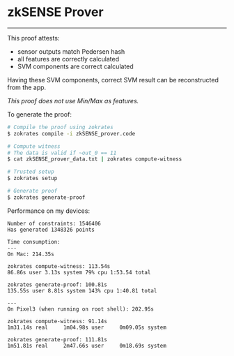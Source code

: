 # zkSENSE Prover
___

This proof attests:

 - sensor outputs match Pedersen hash
 - all features are correctly calculated 
 - SVM components are correct calculated
 
Having these SVM components, correct SVM result can be reconstructed from the app. 

*This proof does not use Min/Max as features.*

To generate the proof:
```sh
# Compile the proof using zokrates
$ zokrates compile -i zkSENSE_prover.code

# Compute witness 
# The data is valid if ~out_0 == 11
$ cat zkSENSE_prover_data.txt | zokrates compute-witness

# Trusted setup
$ zokrates setup

# Generate proof
$ zokrates generate-proof
```


Performance on my devices:

```
Number of constraints: 1546406
Has generated 1348326 points

Time consumption:
---
On Mac: 214.35s

zokrates compute-witness: 113.54s
86.86s user 3.13s system 79% cpu 1:53.54 total

zokrates generate-proof: 100.81s
135.55s user 8.81s system 143% cpu 1:40.81 total

---
On Pixel3 (when running on root shell): 202.95s

zokrates compute-witness: 91.14s
1m31.14s real     1m04.98s user     0m09.05s system

zokrates generate-proof: 111.81s 
1m51.81s real     2m47.66s user     0m18.69s system
```